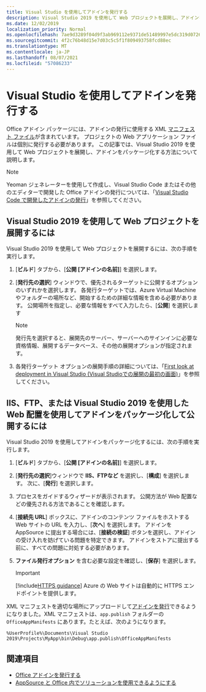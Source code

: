 ```yaml
---
title: Visual Studio を使用してアドインを発行する
description: Visual Studio 2019 を使用して Web プロジェクトを展開し、アドインをパッケージ化する方法。
ms.date: 12/02/2019
localization_priority: Normal
ms.openlocfilehash: 7ae9d3289f04d9f3ab969112e9371de51489997e5dc319d0726b94fd5a5e92cd
ms.sourcegitcommit: 4f2c76b48d15e7d03c5c5f1f809493758fcd88ec
ms.translationtype: MT
ms.contentlocale: ja-JP
ms.lasthandoff: 08/07/2021
ms.locfileid: "57086233"
---
```

# <a name="publish-your-add-in-using-visual-studio"></a>Visual Studio を使用してアドインを発行する

Office アドイン パッケージには、アドインの発行に使用する XML [マニフェスト ファイル](../develop/add-in-manifests.md)が含まれています。 プロジェクトの Web アプリケーション ファイルは個別に発行する必要があります。 この記事では、Visual Studio 2019 を使用して Web プロジェクトを展開し、アドインをパッケージ化する方法について説明します。

> [!NOTE]
> Yeoman ジェネレーターを使用して作成し、Visual Studio Code またはその他のエディターで開発した Office アドインの発行については、「[Visual Studio Code で開発したアドインの発行](publish-add-in-vs-code.md)」を参照してください。

## <a name="to-deploy-your-web-project-using-visual-studio-2019"></a>Visual Studio 2019 を使用して Web プロジェクトを展開するには

Visual Studio 2019 を使用して Web プロジェクトを展開するには、次の手順を実行します。

1. [**ビルド**] タブから、[**公開 [アドインの名前]**] を選択します。

2. [**発行先の選択**] ウィンドウで、優先されるターゲットに公開するオプションのいずれかを選択します。 各発行ターゲットでは、Azure Virtual Machine やフォルダーの場所など、開始するための詳細な情報を含める必要があります。 公開場所を指定し、必要な情報をすべて入力したら、[**公開**] を選択します

    > [!NOTE]
    > 発行先を選択すると、展開先のサーバー、サーバーへのサインインに必要な資格情報、展開するデータベース、その他の展開オプションが指定されます。

3. 各発行ターゲット オプションの展開手順の詳細については、「[First look at deployment in Visual Studio (Visual Studioでの展開の最初の画面)](/visualstudio/deployment/deploying-applications-services-and-components?view=vs-2019&preserve-view=true)」を参照してください。

## <a name="to-package-and-publish-your-add-in-using-iis-ftp-or-web-deploy-using-visual-studio-2019"></a>IIS、FTP、または Visual Studio 2019 を使用したWeb 配置を使用してアドインをパッケージ化して公開するには

Visual Studio 2019 を使用してアドインをパッケージ化するには、次の手順を実行します。

1. [**ビルド**] タブから、[**公開 [アドインの名前]**] を選択します。
2. [**発行先の選択**]ウィンドウで **IIS、FTPなど** を選択し、[**構成**] を選択します。 次に、[**発行**] を選択します。
3. プロセスをガイドするウィザードが表示されます。 公開方法が Web 配置などの優先される方法であることを確認します。
4. [**接続先 URL**] ボックスに、アドインのコンテンツ ファイルをホストする Web サイトの URL を入力し、[**次へ**] を選択します。 アドインを AppSource に提出する場合には、[**接続の検証**] ボタンを選択し、アドインの受け入れを妨げている問題を特定できます。 アドインをストアに提出する前に、すべての問題に対処する必要があります。
5. **ファイル発行オプション** を含む必要な設定を確認し、[**保存**] を選択します。

    > [!IMPORTANT]
    > [!include[HTTPS guidance](../includes/https-guidance.md)] Azure の Web サイトは自動的に HTTPS エンドポイントを提供します。

XML マニフェストを適切な場所にアップロードして[アドインを発行](../publish/publish.md)できるようになりました。XML マニフェストは、`app.publish` フォルダーの `OfficeAppManifests` にあります。たとえば、次のようになります。

 `%UserProfile%\Documents\Visual Studio 2019\Projects\MyApp\bin\Debug\app.publish\OfficeAppManifests`

## <a name="see-also"></a>関連項目

- [Office アドインを発行する](../publish/publish.md)
- [AppSource と Office 内でソリューションを使用できるようにする](/office/dev/store/submit-to-the-office-store)
